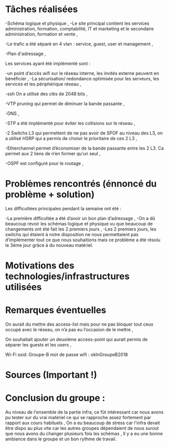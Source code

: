 # Tâches réalisées

-Schéma logique et physique ,
-Le site principal contient les services administration, formation, comptabilité, IT et marketing et le secondaire administration,
formation et vente ,

-Le trafic a été séparé en 4 vlan : service, guest, user et management ,

-Plan d'adressage ,

Les services ayant été implémenté sont :

-un point d’accès wifi sur le réseau interne, les invités externe peuvent en bénéficier ,
-La sécurisation/ redondance optimisée pour les serveurs, les services et les périphérique réseau ,


-ssh On a utilisé des clés de 2048 bits ,

-VTP pruning qui permet de diminuer la bande passante ,

-DNS ,

-STP a été implémenté pour éviter les collisions sur le réseau ,

-2 Switchs L3 qui permettent de ne pas avoir de SPOF au niveau des L3, on a utilisé HSRP qui a permis de choisir le prioritaire 
de ces 2 L3 ,

-Etherchannel permet d’économiser de la bande passante entre les 2 L3. Ca permet aux 2 liens de n’en former qu’un seul ,

-OSPF est configuré pour le routage ,


# Problèmes rencontrés (énnoncé du problème + solution)

Les difficultées principales pendant la semaine ont été :

-La première difficultée a été d’avoir un bon plan d’adressage ,
-On a dû beaucoup revoir les schémas logique et physique vu que beaucoup de changements ont été fait les 2 premiers jours ,
-Les 2 premiers jours, les switchs qui étaient à notre disposition ne nous permettaient pas d’implémenter tout ce que nous souhaitions mais ce problème a été résolu le 3ème  jour grâce à du nouveau matériel.


# Motivations des technologies/infrastructures utilisées

# Remarques éventuelles

On aurait du mettre des access-list mais pour ne pas bloquer tout ceux occupé avec le réseau, on n’a pas eu l’occasion de le mettre ,

On souhaitait ajouter un deuxième access-point qui aurait permis de séparer les guests et les users ,

Wi-Fi  ssid:  Groupe-B                   mot de passe wifi :   oklnGroupeB2018


# Sources (Important !)

# Conclusion du groupe : 

Au niveau de l'ensemble de la partie infra, ce fût intéressant car nous avons pu tester sur du vrai matériel
ce qui se rapproche assez fortement par rapport aux cours habituels ,
On a eu beaucoup de stress car l'infra devait être dispo au plus vite car les autres groupes dépendaient de nous surout que nous 
avons du changer plusieurs fois les schémas ,
Il y a eu une bonne ambiance dans le groupe et un bon rythme de travail.

